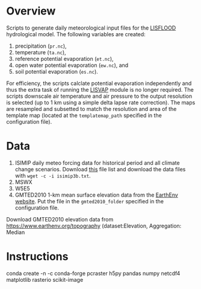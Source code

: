 # Overview

Scripts to generate daily meteorological input files for the [LISFLOOD](https://github.com/ec-jrc/lisflood-code) hydrological model. The following variables are created:
1. precipitation (`pr.nc`), 
2. temperature (`ta.nc`), 
3. reference potential evaporation (`et.nc`), 
4. open water potential evaporation (`ew.nc`), and 
5. soil potential evaporation (`es.nc`). 

For efficiency, the scripts calclate potential evaporation independently and thus the extra task of running the [LISVAP](https://github.com/ec-jrc/lisflood-lisvap) module is no longer required. The scripts downscale air temperature and air pressure to the output resolution is selected (up to 1 km using a simple delta lapse rate correction). The maps are resampled and subsetted to match the resolution and area of the template map (located at the `templatemap_path` specified in the configuration file). 

# Data


1. ISIMIP daily meteo forcing data for historical period and all climate change scenarios. Download [this](https://data.isimip.org/api/v1/datasets/filelist/?page=1&climate_scenario=ssp119&climate_scenario=ssp126&climate_scenario=ssp245&climate_scenario=ssp370&climate_scenario=ssp460&climate_scenario=ssp534-over&climate_scenario=ssp585&climate_scenario=historical&query=&ISIMIP3b=time_step&simulation_round=ISIMIP3b&time_step=daily) file list and download the data files with `wget -c -i isimip3b.txt`.
2. MSWX
3. W5E5
4. GMTED2010 1-km mean surface elevation data from the [EarthEnv website](
https://data.earthenv.org/topography/elevation_1KMmn_GMTEDmn.tif). Put the file in the `gmted2010_folder` specified in the configuration file.

 

Download GMTED2010 elevation data from https://www.earthenv.org/topography (dataset:Elevation, Aggregation: Median

# Instructions

conda create -n <env> -c conda-forge pcraster h5py pandas numpy netcdf4 matplotlib rasterio scikit-image


